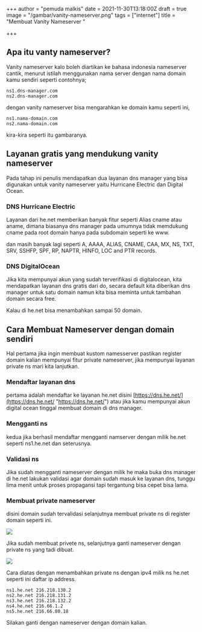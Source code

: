 +++
author = "pemuda malkis"
date = 2021-11-30T13:18:00Z
draft = true
image = "/gambar/vanity-nameserver.png"
tags = ["internet"]
title = "Membuat Vanity Nameserver "

+++
## Apa itu vanty nameserver?

Vanity nameserver kalo boleh diartikan ke bahasa indonesia nameserver cantik, menurut istilah menggunakan nama server dengan nama domain kamu sendiri seperti contohnya;

    ns1.dns-manager.com 
    ns2.dns-manager.com

dengan vanity nameserver bisa mengarahkan ke domain kamu seperti ini,

    ns1.nama-domain.com 
    ns2.nama-domain.com

kira-kira seperti itu gambaranya.

## Layanan gratis yang mendukung vanity nameserver

Pada tahap ini penulis mendapatkan dua layanan dns manager yang bisa digunakan untuk vanity nameserver yaitu Hurricane Electric dan Digital Ocean.

### DNS Hurricane Electric

Layanan dari he.net memberikan banyak fitur seperti Alias cname atau aname, dimana biasanya dns manager pada umumnya tidak memdukung cname pada root domain hanya pada subdomain seperti ke www.

dan masih banyak lagi seperti A, AAAA, ALIAS, CNAME, CAA, MX, NS, TXT, SRV, SSHFP, SPF, RP, NAPTR, HINFO, LOC and PTR records.

### DNS DigitalOcean

Jika kita mempunyai akun yang sudah terverifikasi di digitalocean, kita mendapatkan layanan dns gratis dari do, secara default kita diberikan dns manager untuk satu domain namun kita bisa meminta untuk tambahan domain secara free.

Kalau di he.net bisa menambahkan sampai 50 domain.

## Cara Membuat Nameserver dengan domain sendiri

Hal pertama jika ingin membuat kustom namesserver pastikan register domain kalian mempunyai fitur private nameserver, jika mempunyai layanan private ns mari kita lanjutkan.

### Mendaftar layanan dns

pertama adalah mendaftar ke layanan he.net disini [https://dns.he.net/](https://dns.he.net/ "https://dns.he.net/") atau jika kamu mempunyai akun digital ocean tinggal membuat domain di dns manager.

### Mengganti ns 

kedua jika berhasil mendaftar mengganti namserver dengan milik he.net seperti ns1.he.net dan seterusnya.

### Validasi ns

Jika sudah mengganti nameserver dengan milik he maka buka dns manager di he.net lakukan validasi agar domain sudah masuk ke layanan dns, tunggu lima menit untuk proses propagansi tapi tergantung bisa cepet bisa lama.

### Membuat private nameserver

disini domain sudah tervalidasi selanjutnya membuat private ns di register domain seperti ini.

![](/gambar/privete-ns.png)

Jika sudah membuat privete ns, selanjutnya ganti nameserver dengan private ns yang tadi dibuat.

![](/gambar/ns.png)

Cara diatas dengan menambahkan private ns dengan ipv4 milik ns he.net seperti ini daftar ip address.

    ns1.he.net 216.218.130.2 
    ns2.he.net 216.218.131.2
    ns3.he.net 216.218.132.2
    ns4.he.net 216.66.1.2
    ns5.he.net 216.66.80.18

Silakan ganti dengan nameserver dengan domain kalian.